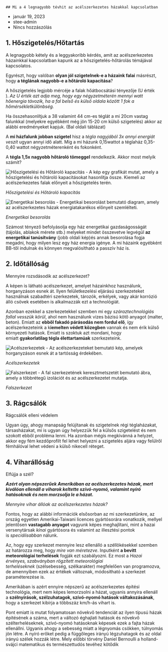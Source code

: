 	## Mi a 4 legnagyobb tévhit az acélszerkezetes házakkal kapcsolatban

- január 19, 2023
- stee-admin
- Nincs hozzászólás

## 1. Hőszigetelés/Hőtartás

A legnagyobb kétely és a leggyakoribb kérdés, amit az acélszerkezetes házainkkal kapcsolatban kapunk az a hőszigetelés-hőtárolás témájával kapcsolatos.

Egyrészt, hogy valóban **olyan jól szigetelnek-e a házaink falai** másrészt, hogy **a téglának nagyobb-e a hőtároló kapacitása**?

A hőszigetelés legjobb mércéje a falak hőátbocsátási tényezője (U érték ). _Az U érték azt adja meg, hogy egy négyzetméterén mennyi watt hőenergia távozik, ha a fal belső és külső oldala között 1 fok a hőmérsékletkülönbség._

Ha összehasonlítjuk a 38 valamint 44 cm-es téglát a mi 20cm vastag falunkkal (melyekre egyébként még jön 15-20 cm külső szigetelés) akkor az alábbi eredményeket kapjuk. (Bal oldali táblázat)

A **mi házfalunk jobban szigetel** hisz a _tégla nagyjából 3x annyi energiát veszít_ ugyan annyi idő alatt. Míg a mi házunk 0,15wattot a téglaház 0,35-0,40 wattot négyzetméterenként és fokonként.

A **tégla 1,5x nagyobb hőtároló tömeggel** rendelkezik. Akkor most melyik számít?

![Hőszigetelési és Hőtároló kapacitás](https://steelhome.hu/wp-content/uploads/2023/01/IMG_3451-masolat-masolat.png) - A kép egy grafikát mutat, amely a hőszigetelési és hőtároló kapacitásokat hasonlítja össze. Kiemeli az acélszerkezetes falak előnyeit a hőszigetelés terén.

_Hőszigetelési és Hőtároló kapacitás_

![Energetikai besorolás](https://steelhome.hu/wp-content/uploads/2023/01/energetika2-1024x579.jpg) - Energetikai besorolást bemutató diagram, amely az acélszerkezetes házak energiatakarékos előnyeit szemlélteti.

_Energetikai besorolás_

Számost tényező befolyásolja egy ház energetikai gazdaságosságát (tájolás, ablakok mérete stb.) melyeket mindet összevetve legvégül **az energetikai tanúsítvány** (jobb oldali kép)és annak besorolása fogja megadni, hogy milyen lesz egy ház energia igénye. A mi házaink egyébként BB-től indulnak és könnyen megvalósítható a passzív ház is.

## 2. Időtállóság

Mennyire rozsdásodik az acélszerkezet?

A képen is látható acélszerkezet, amelyet házainkhoz használunk, horganyzáson esnek át. Ilyen felületkezelési eljárású szerkezeteket használnak szabadtéri szerkezetek, tározók, erkélyek, vagy akár korrózió álló csövek esetében is alkalmazzák ezt a technológiát.

Azonban ezekkel a szerkezetekkel szemben mi egy _száraztechnológiás fallal vesszük körül_, ahol nem használunk vizes bázisú kötő anyagot (malter, beton). Emiatt az **ebből fakadó párásodás nem fordul elő**, így acélszerkezeteink a k**iemelten védett közegben** vannak és nem érik külső környezeti hatások. Emiatt is szoktuk azt mondani, hogy emiatt **gyakorlatilag tégla élettartamúak** szerkezeteink.

![Acélszerkezetek](https://steelhome.hu/wp-content/uploads/2023/01/szerkezet-email-1024x512.png) - Az acélszerkezeteket bemutató kép, amelyek horganyzáson esnek át a tartósság érdekében.

_Acélszerkezetek_

![Falszerkezet](https://steelhome.hu/wp-content/uploads/2023/01/Kep1.png) - A fal szerkezetének keresztmetszetét bemutató ábra, amely a többrétegű izolációt és az acélszerkezetet mutatja.

_Falszerkezet_

## 3. Rágcsálók

Rágcsálók elleni védelem

Ugyan úgy, ahogy manapság felújítanak és szigetelnek régi téglaházakat, társasházakat, mi is ugyan úgy helyezzük fel a külsős szigetelést és nem szokott ebből probléma lenni. Ha azonban mégis megkívánná a helyzet, akkor egy fém kezdőprofilt fel lehet helyezni a szigetelés aljára vagy felülről fémhálóval lehet védeni a külső nikecell réteget.

## 4. Viharállóság

Elfújja a szél?

**_Azért olyan népszerűek Amerikában az acélszerkezetes házak, mert kiválóan ellenáll a viharok keltette szívó-nyomó, valamint nyíró hatásoknak és nem morzsolja le a házat._**

_Mennyire vihar állóak az acélszerkezetes házak?_

Fontos, hogy az alábbi információk elsősorban az mi szerkezetünkre, az ország egyetlen Amerikai-Taiwani licences gyártósorára vonatkozik, mellyel jelentősen **vastagabb anyagot** vagyunk képes meghajlítani, mint a hazai versenytársak _kínai_ gyártósora és valamint az illesztési pontok is _speciálisabban_ nálunk.

Az, hogy egy szerkezet mennyire lesz ellenálló a széllökésekkel szemben az határozza meg, hogy _mire van méretezve_. Inputként **a bevitt meteorológiai terhelések** fogják ezt szabályozni. Ez most a _Hazai érvényes, szabványban rögzített meteorológiai terheléseknek_ (szélsebesség, szélkarakter) megfelelően van programozva, de amennyiben ezek az értékek változnak, módosítható a szerkezet paraméterezése is.

Amerikában is azért ennyire népszerű az acélszerkezetes építési technológia, mert nem képes lemorzsolni a házat, ugyanis annyira ellenáll a **szélnyírások, szélzuhatagok, szívó-nyomó hatások váltakozásának**, hogy a szerkezet kibírja a többszáz km/h-ás vihart is.

Pont emiatt is mutat folyamatosan növekvő tendenciát az ilyen típusú házak építésének a száma, mert a változó éghajlati hatások és növekvő szélterheléseknek, szívó-nyomó hatásoknak képesek ezek a fajta házak ellenállni. Ugyanis ahogy a sebesség miatt a légnyomás csökken, túlnyomás jön létre. A nyíró erőket pedig a függőleges irányú légzuhatagok és az oldal irányú szélek hozzák létre. Mely előbbi törvény Daniel Bernoulli a holland-svájci matematikus és természettudós tevéhez kötődik